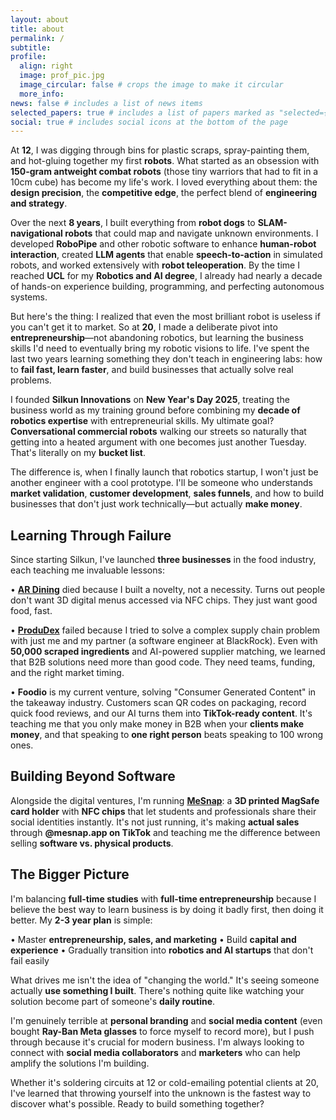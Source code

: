 ```yaml
---
layout: about
title: about
permalink: /
subtitle: 
profile:
  align: right
  image: prof_pic.jpg
  image_circular: false # crops the image to make it circular
  more_info:
news: false # includes a list of news items
selected_papers: true # includes a list of papers marked as "selected={true}"
social: true # includes social icons at the bottom of the page
---
```


At **12**, I was digging through bins for plastic scraps, spray-painting them, and hot-gluing together my first **robots**. What started as an obsession with **150-gram antweight combat robots** (those tiny warriors that had to fit in a 10cm cube) has become my life's work. I loved everything about them: the **design precision**, the **competitive edge**, the perfect blend of **engineering and strategy**.

Over the next **8 years**, I built everything from **robot dogs** to **SLAM-navigational robots** that could map and navigate unknown environments. I developed **RoboPipe** and other robotic software to enhance **human-robot interaction**, created **LLM agents** that enable **speech-to-action** in simulated robots, and worked extensively with **robot teleoperation**. By the time I reached **UCL** for my **Robotics and AI degree**, I already had nearly a decade of hands-on experience building, programming, and perfecting autonomous systems.

But here's the thing: I realized that even the most brilliant robot is useless if you can't get it to market. So at **20**, I made a deliberate pivot into **entrepreneurship**—not abandoning robotics, but learning the business skills I'd need to eventually bring my robotic visions to life. I've spent the last two years learning something they don't teach in engineering labs: how to **fail fast, learn faster**, and build businesses that actually solve real problems.

I founded **Silkun Innovations** on **New Year's Day 2025**, treating the business world as my training ground before combining my **decade of robotics expertise** with entrepreneurial skills. My ultimate goal? **Conversational commercial robots** walking our streets so naturally that getting into a heated argument with one becomes just another Tuesday. That's literally on my **bucket list**.

The difference is, when I finally launch that robotics startup, I won't just be another engineer with a cool prototype. I'll be someone who understands **market validation**, **customer development**, **sales funnels**, and how to build businesses that don't just work technically—but actually **make money**.

## Learning Through Failure

Since starting Silkun, I've launched **three businesses** in the food industry, each teaching me invaluable lessons:

• **[AR Dining](https://ar-dining.com)** died because I built a novelty, not a necessity. Turns out people don't want 3D digital menus accessed via NFC chips. They just want good food, fast.

• **[ProduDex](https://produdex.com)** failed because I tried to solve a complex supply chain problem with just me and my partner (a software engineer at BlackRock). Even with **50,000 scraped ingredients** and AI-powered supplier matching, we learned that B2B solutions need more than good code. They need teams, funding, and the right market timing.

• **Foodio** is my current venture, solving "Consumer Generated Content" in the takeaway industry. Customers scan QR codes on packaging, record quick food reviews, and our AI turns them into **TikTok-ready content**. It's teaching me that you only make money in B2B when your **clients make money**, and that speaking to **one right person** beats speaking to 100 wrong ones.

## Building Beyond Software

Alongside the digital ventures, I'm running **[MeSnap](https://mesnap.app)**: a **3D printed MagSafe card holder** with **NFC chips** that let students and professionals share their social identities instantly. It's not just running, it's making **actual sales** through **@mesnap.app on TikTok** and teaching me the difference between selling **software vs. physical products**.

## The Bigger Picture

I'm balancing **full-time studies** with **full-time entrepreneurship** because I believe the best way to learn business is by doing it badly first, then doing it better. My **2-3 year plan** is simple:

• Master **entrepreneurship, sales, and marketing** 
• Build **capital and experience**
• Gradually transition into **robotics and AI startups** that don't fail easily

What drives me isn't the idea of "changing the world." It's seeing someone actually **use something I built**. There's nothing quite like watching your solution become part of someone's **daily routine**.

I'm genuinely terrible at **personal branding** and **social media content** (even bought **Ray-Ban Meta glasses** to force myself to record more), but I push through because it's crucial for modern business. I'm always looking to connect with **social media collaborators** and **marketers** who can help amplify the solutions I'm building.

Whether it's soldering circuits at 12 or cold-emailing potential clients at 20, I've learned that throwing yourself into the unknown is the fastest way to discover what's possible. Ready to build something together?
